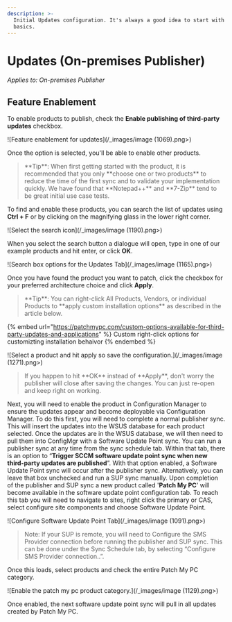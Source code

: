```yaml
---
description: >-
  Initial Updates configuration. It's always a good idea to start with the
  basics.
---
```


# Updates (On-premises Publisher)

_Applies to: On-premises Publisher_

## Feature Enablement&#x20;

To enable products to publish, check the **Enable publishing of third-party updates** checkbox.

![Feature enablement for updates](/_images/image (1069).png>)

Once the option is selected, you'll be able to enable other products.&#x20;

<blockquote class="wp-block-quote">
<p>**Tip**: When first getting started with the product, it is recommended that you only **choose one or two products** to reduce the time of the first sync and to validate your implementation quickly. We have found that **Notepad++** and **7-Zip** tend to be great initial use case tests.</p>
</blockquote>

To find and enable these products, you can search the list of updates using **Ctrl + F** or by clicking on the magnifying glass in the lower right corner.&#x20;

![Select the search icon](/_images/image (1190).png>)

When you select the search button a dialogue will open, type in one of our example products and hit enter, or click **OK**.

![Search box options for the Updates Tab](/_images/image (1165).png>)

Once you have found the product you want to patch, click the checkbox for your preferred architecture choice and click **Apply**.

<blockquote class="wp-block-quote">
<p>**Tip**: You can right-click All Products, Vendors, or individual Products to **apply custom installation options** as described in the article below.</p>
</blockquote>

{% embed url="https://patchmypc.com/custom-options-available-for-third-party-updates-and-applications" %}
Custom right-click options for customizting installation behaivor
{% endembed %}

![Select a product and hit apply so save the configuration.](/_images/image (1271).png>)

<blockquote class="wp-block-quote">
<p>If you happen to hit **OK**  instead of **Apply**, don't worry the publisher will close after saving the changes. You can just re-open and keep right on working.</p>
</blockquote>

Next, you will need to enable the product in Configuration Manager to ensure the updates appear and become deployable via Configuration Manager. To do this first, you will need to complete a normal publisher sync. This will insert the updates into the WSUS database for each product selected. Once the updates are in the WSUS database, we will then need to pull them into ConfigMgr with a Software Update Point sync. You can run a publisher sync at any time from the sync schedule tab. Within that tab, there is an option to “**Trigger SCCM software update point sync when new third-party updates are published**”. With that option enabled, a Software Update Point sync will occur after the publisher sync. Alternatively, you can leave that box unchecked and run a SUP sync manually. Upon completion of the publisher and SUP sync a new product called '**Patch My PC**' will become available in the software update point configuration tab. To reach this tab you will need to navigate to sites, right click the primary or CAS, select configure site components and choose Software Update Point.



![Configure Software Update Point Tab](/_images/image (1091).png>)

<blockquote class="wp-block-quote">
<p>Note: If your SUP is remote, you will need to Configure the SMS Provider connection before running the publisher and SUP sync. This can be done under the Sync Schedule tab, by selecting “Configure SMS Provider connection..”.</p>
</blockquote>

Once this loads, select products and check the entire Patch My PC category.&#x20;

![Enable the patch my pc product category.](/_images/image (1129).png>)

Once enabled, the next software update point sync will pull in all updates created by Patch My PC.